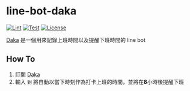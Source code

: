 # line-bot-daka

[![Lint](https://github.com/leozhantw/line-bot-daka/workflows/Lint/badge.svg)](https://github.com/leozhantw/line-bot-daka/actions?query=workflow%3ALint)
[![Test](https://github.com/leozhantw/line-bot-daka/workflows/Test/badge.svg)](https://github.com/leozhantw/line-bot-daka/actions?query=workflow%3ATest)
[![License](https://img.shields.io/badge/License-MIT-yellow.svg)](https://github.com/leozhantw/line-bot-daka/blob/master/LICENSE)

[Daka](https://timeline.line.me/user/_dciT_zAPMmeNnSAVoN_L0Vo77yP-OVClMH37vTU) 是一個用來記錄上班時間以及提醒下班時間的 line bot

## How To
1. 訂閱 [Daka](https://timeline.line.me/user/_dciT_zAPMmeNnSAVoN_L0Vo77yP-OVClMH37vTU)
2. 輸入 `到` 將自動以當下時刻作為打卡上班的時間，並將在**8**小時後提醒下班
